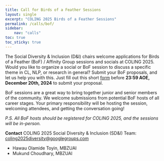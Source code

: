 ```yaml
---
title: Call for Birds of a Feather Sessions
layout: single
excerpt: "COLING 2025 Birds of a Feather Sessions"
permalink: /calls/bof/
sidebar: 
    nav: "calls"
toc: true
toc_sticky: true
---
```


The Social Diversity & Inclusion (D&I) chairs welcome applications for Birds of a Feather (BoF) / Affinity Group sessions and socials at COLING 2025. Would you like to organize a social or BoF session to discuss a specific theme in CL, NLP, or research in general? Submit your BoF proposals, and let us help you with this. Just fill out this short [form](https://forms.gle/8JrSBH7Gc3sgqLRBA) before **23:59 AOE,  December 20th, 2024** to submit your proposal.

BoF sessions are a great way to bring together junior and senior members of the community. We welcome submissions from potential BoF hosts of all career stages. Your primary responsibility will be hosting the session, welcoming attendees, and getting the conversation going!

*P.S. All BoF hosts should be registered for COLING 2025, and the sessions will be in-person.*

**Contact**
COLING 2025 Social Diversity & Inclusion (SD&I) Team:
[coling2025diversity@googlegroups.com](mailto:coling2025diversity@googlegroups.com)
- Hawau Olamide Toyin, MBZUAI
- Mukund Choudhary, MBZUAI

